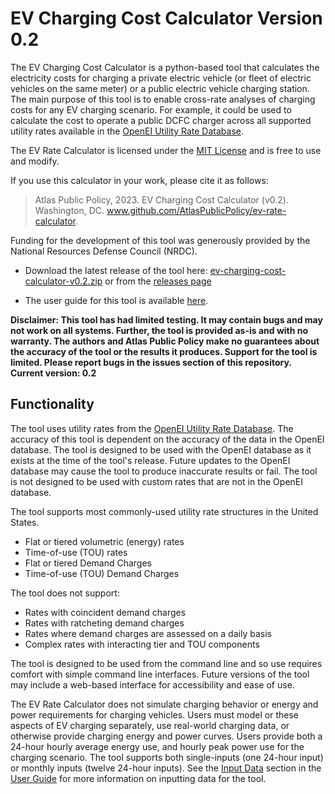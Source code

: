 # EV Charging Cost Calculator Version 0.2

The EV Charging Cost Calculator is a python-based tool that calculates the electricity costs for charging a private electric vehicle (or fleet of electric vehicles on the same meter) or a public electric vehicle charging station. The main purpose of this tool is to enable cross-rate analyses of charging costs for any EV charging scenario. For example, it could be used to calculate the cost to operate a public DCFC charger across all supported utility rates available in the [OpenEI Utility Rate Database](https://openei.org/wiki/Utility_Rate_Database).

The EV Rate Calculator is licensed under the [MIT License](https://opensource.org/license/mit/) and is free to use and modify. 

If you use this calculator in your work, please cite it as follows:
>Atlas Public Policy, 2023. EV Charging Cost Calculator (v0.2). Washington, DC. www.github.com/AtlasPublicPolicy/ev-rate-calculator.

Funding for the development of this tool was generously provided by the National Resources Defense Council (NRDC).

* Download the latest release of the tool here: [ev-charging-cost-calculator-v0.2.zip](https://github.com/AtlasPublicPolicy/ev-charging-cost-calculator/archive/refs/tags/v0.2.zip) or from the [releases page](https://github.com/AtlasPublicPolicy/ev-charging-cost-calculator/releases/tag/v0.2)

* The user guide for this tool is available [here](documentation/user-guide.md).


**Disclaimer: This tool has had limited testing. It may contain bugs and may not work on all systems. Further, the tool is provided as-is and with no warranty. The authors and Atlas Public Policy make no guarantees about the accuracy of the tool or the results it produces. Support for the tool is limited. Please report bugs in the issues section of this repository. Current version: 0.2**


## Functionality
The tool uses utility rates from the [OpenEI Utility Rate Database](https://openei.org/wiki/Utility_Rate_Database). The accuracy of this tool is dependent on the accuracy of the data in the OpenEI database. The tool is designed to be used with the OpenEI database as it exists at the time of the tool's release. Future updates to the OpenEI database may cause the tool to produce inaccurate results or fail. The tool is not designed to be used with custom rates that are not in the OpenEI database.

The tool supports most commonly-used utility rate structures in the United States.
* Flat or tiered volumetric (energy) rates
* Time-of-use (TOU) rates
* Flat or tiered Demand Charges
* Time-of-use (TOU) Demand Charges

The tool does not support:
* Rates with coincident demand charges
* Rates with ratcheting demand charges
* Rates where demand charges are assessed on a daily basis
* Complex rates with interacting tier and TOU components

The tool is designed to be used from the command line and so use requires comfort with simple command line interfaces. Future versions of the tool may include a web-based interface for accessibility and ease of use.

The EV Rate Calculator does not simulate charging behavior or energy and power requirements for charging vehicles. Users must model or these aspects of EV charging separately, use real-world charging data, or otherwise provide charging energy and power curves. Users provide both a 24-hour hourly average energy use, and hourly peak power use for the charging scenario. The tool supports both single-inputs (one 24-hour input) or monthly inputs (twelve 24-hour inputs). See the [Input Data](documentation/user-guide.md/###Input-Data) section in the [User Guide](documentation/user-guide.md) for more information on inputting data for the tool.

